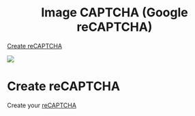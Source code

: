 <h1 align="center">Image CAPTCHA (Google reCAPTCHA) </h1>

[Create reCAPTCHA](#create-recaptcha)

![](reCAPTCHA.webp)

# Create reCAPTCHA
Create your [reCAPTCHA](https://www.google.com/recaptcha/admin/create) 
